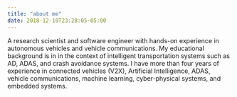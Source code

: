 ```yaml
---
title: "about me"
date: 2018-12-10T23:28:05-05:00
---
```


A research scientist and software engineer
with hands-on experience in autonomous vehicles and
vehicle communications. My educational background is in
in the context of intelligent transportation systems such as AD,
ADAS, and crash avoidance systems. I have more than four years of
experience in connected vehicles (V2X), Artificial Intelligence,
ADAS, vehicle communications, machine learning, cyber-physical
systems, and embedded systems.
